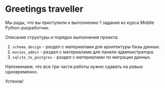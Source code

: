# Greetings traveller

Мы рады, что вы приступили к выполнению 1 задания из курса Middle Python-разработчик.

Описание структуры и порядок выполнения проекта:
1. `schema_design` - раздел c материалами для архитектуры базы данных.
2. `movies_admin` - раздел с материалами для панели администратора.
3. `sqlite_to_postgres` - раздел с материалами по миграции данных.

Напоминаем, что все три части работы нужно сдавать на ревью одновременно.

Успехов!
